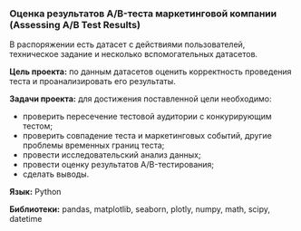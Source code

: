 ### Оценка результатов A/B-теста маркетинговой компании (Assessing A/B Test Results)

В распоряжении есть датасет с действиями пользователей, техническое задание и несколько вспомогательных датасетов.

**Цель проекта:** по данным датасетов оценить корректность проведения теста и проанализировать его результаты.

**Задачи проекта:** для достижения поставленной цели необходимо:

* проверить пересечение тестовой аудитории с конкурирующим тестом;
* проверить совпадение теста и маркетинговых событий, другие проблемы временных границ теста;
* провести исследовательский анализ данных;
* провести оценку результатов A/B-тестирования;
* сделать выводы.

**Язык:** Python

**Библиотеки:** pandas, matplotlib, seaborn, plotly, numpy, math, scipy, datetime
